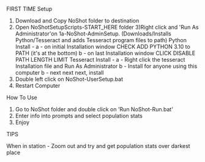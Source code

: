 FIRST TIME Setup

1) Download and Copy NoShot folder to destination
2) Open NoShotSetupScripts-START_HERE folder 
3)Right click and 'Run As Administrator'on 1a-NoShot-AdminSetup. (Downloads/Installs Python/Tesseract and adds Tesseract program files to path)
    Python Install - 
    a - on initial Installation window CHECK ADD PYTHON 3.10 to PATH (it's at the bottom)
    b - on last Installation window CLICK DISABLE PATH LENGTH LIMIT
    Tesseract Install -
    a - Right click the tesseract Installation file and Run As Administrator
    b - Install for anyone using this computer
    b - next next next, install    
3) Double left click on NoShot-UserSetup.bat
4) Restart Computer


How To Use

1) Go to NoShot folder and double click on 'Run NoShot-Run.bat'
2) Enter info into prompts and select population stats
3) Enjoy

TIPS

When in station - Zoom out and try and get population stats over darkest place

